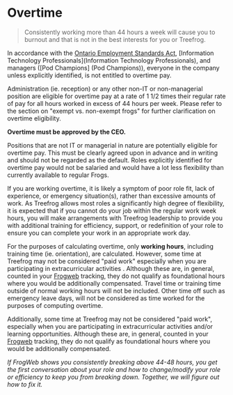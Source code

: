 # Overtime

> Consistently working more than 44 hours a week will cause you to burnout and that is not in the best interests for you or Treefrog.

In accordance with the [Ontario Employment Standards Act](http://www.ontario.ca/laws/regulation/010285), [Information Technology Professionals](Information Technology Professionals), and managers ([Pod Champions] (Pod Champions)), everyone in the company unless explicitly identified, is not entitled to overtime pay.

Administration (ie. reception) or any other non-IT or non-managerial position are eligible for overtime pay at a rate of 1 1/2 times their regular rate of pay for all hours worked in excess of 44 hours per week.  Please refer to the section on "exempt vs. non-exempt frogs" for further clarification on overtime eligibility. 

**Overtime must be approved by the CEO.** 

Positions that are not IT or managerial in nature are potentially eligible for overtime pay. This must be clearly agreed upon in advance and in writing and should not be regarded as the default. Roles explicitly identified for overtime pay would not be salaried and would have a lot less flexibility than currently available to regular Frogs.


If you are working overtime, it is likely a symptom of poor role fit, lack of experience, or emergency situation(s), rather than excessive amounts of work. As Treefrog allows most roles a significantly high degree of flexibility, it is expected that if you cannot do your job within the regular work week hours, you will make arrangements with Treefrog leadership to provide you with additional training for efficiency, support, or redefinition of your role to ensure you can complete your work in an appropriate work day.

For the purposes of calculating overtime, only **working hours**, including training time (ie. orientation), are calculated.  However, some time at Treefrog may not be considered "paid work"  especially when you are participating in extracurricular activities . Although these are, in general, counted in your [Frogweb](manual/Frogweb) tracking, they do not qualify as foundational hours where you would be additionally compensated.  Travel time or training time outside of normal working hours will not be included.  Other time off such as emergency leave days, will not be considered as time worked for the purposes of computing overtime. 
 
Additionally, some time at Treefrog may not be considered "paid work",  especially when you are participating in extracurricular activities and/or learning opportunities. Although these are, in general, counted in your [Frogweb](timekeeping.md) tracking, they do not qualify as foundational hours where you would be additionally compensated.

*If FrogWeb shows you consistently breaking above 44-48 hours, you get the first conversation about your role and how to change/modify your role or efficiency to keep you from breaking down. Together, we will figure out how to fix it.*

